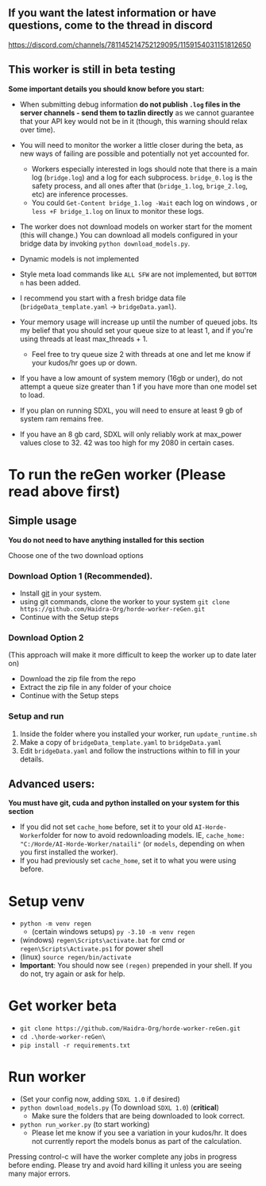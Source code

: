 ##  If you want the latest information or have questions, come to the thread in discord
https://discord.com/channels/781145214752129095/1159154031151812650

## This worker is still in beta testing

**Some important details you should know before you start:**

- When submitting debug information **do not publish `.log` files in the server channels - send them to tazlin directly** as we cannot guarantee that your API key would not be in it (though, this warning should relax over time).
- You will need to monitor the worker a little closer during the beta, as new ways of failing are possible and potentially not yet accounted for.
  - Workers especially interested in logs should note that there is a main log (`bridge.log`) and a log for each subprocess. `bridge_0.log` is the safety process, and all ones after that (`bridge_1.log`, `brige_2.log`, etc) are inference processes.
  - You could `Get-Content bridge_1.log -Wait` each log on windows , or `less +F bridge_1.log` on linux to monitor these logs.
- The worker does not download models on worker start for the moment (this will change.) You can download all models configured in your bridge data by invoking `python download_models.py`.
- Dynamic models is not implemented
- Style meta load commands like `ALL SFW` are not implemented, but `BOTTOM n` has been added.
- I recommend you start with a fresh bridge data file (`bridgeData_template.yaml` -> `bridgeData.yaml`).

- Your memory usage will increase up until the number of queued jobs. Its my belief that you should set your queue size to at least 1, and if you're using threads at least max_threads + 1.
  - Feel free to try queue size 2 with threads at one and let me know if your kudos/hr goes up or down.
- If you have a low amount of system memory (16gb or under), do not attempt a queue size greater than 1 if you have more than one model set to load.
- If you plan on running SDXL, you will need to ensure at least 9 gb of system ram remains free.
- If you have an 8 gb card, SDXL will only reliably work at max_power values close to 32. 42 was too high for my 2080 in certain cases.

# To run the reGen worker (Please read above first)

## Simple usage

**You do not need to have anything installed for this section**

Choose one of the two download options

### Download Option 1 (Recommended).

* Install [git](https://git-scm.com/) in your system.
* using git commands, clone the worker to your system
   `git clone https://github.com/Haidra-Org/horde-worker-reGen.git`
* Continue with the Setup steps

### Download Option 2

(This approach will make it more difficult to keep the worker up to date later on)

* Download the zip file from the repo
* Extract the zip file in any folder of your choice
* Continue with the Setup steps


### Setup and run

1. Inside the folder where you installed your worker, run `update_runtime.sh`
1. Make a copy of `bridgeData_template.yaml` to `bridgeData.yaml`
1. Edit `bridgeData.yaml` and follow the instructions within to fill in your details.


## Advanced users:

**You must have git, cuda and python installed on your system for this section**

  - If you did not set `cache_home` before, set it to your old `AI-Horde-Worker`folder for now to avoid redownloading models. IE, `cache_home: "C:/Horde/AI-Horde-Worker/nataili"` (or `models`, depending on when you first installed the worker).
  - If you had previously set `cache_home`, set it to what you were using before.

# Setup venv
- `python -m venv regen`
  - (certain windows setups) `py -3.10 -m venv regen`
- (windows) `regen\Scripts\activate.bat` for cmd or `regen\Scripts\Activate.ps1` for power shell
- (linux) `source regen/bin/activate`
- **Important**: You should now see `(regen)` prepended in your shell. If you do not, try again or ask for help.

# Get worker beta
- `git clone https://github.com/Haidra-Org/horde-worker-reGen.git`
- `cd .\horde-worker-reGen\`
- `pip install -r requirements.txt`

# Run worker
- (Set your config now, adding `SDXL 1.0` if desired)
- `python download_models.py` (To download `SDXL 1.0`) (**critical**)
  - Make sure the folders that are being downloaded to look correct.
- `python run_worker.py` (to start working)
  - Please let me know if you see a variation in your kudos/hr. It does not currently report the models bonus as part of the calculation.

Pressing control-c will have the worker complete any jobs in progress before ending. Please try and avoid hard killing it unless you are seeing many major errors.
